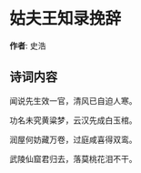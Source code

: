 # 姑夫王知录挽辞

**作者**: 史浩

## 诗词内容

闻说先生效一官，清风已自迫人寒。

功名未究黄粱梦，云汉先成白玉棺。

润屋何妨藏万卷，过庭咸喜得双鸾。

武陵仙窟君归去，落莫桃花泪不干。

